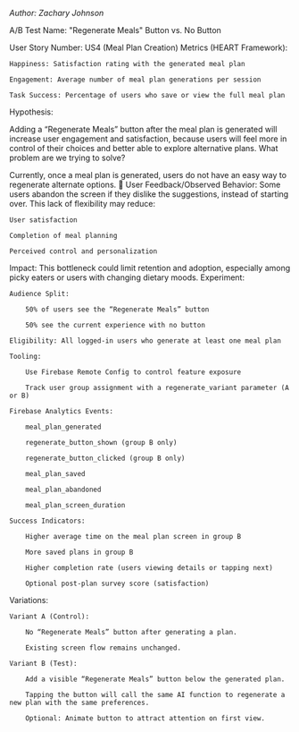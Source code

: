 

*Author: Zachary Johnson*

A/B Test Name: "Regenerate Meals" Button vs. No Button

User Story Number: US4 (Meal Plan Creation)
Metrics (HEART Framework):

    Happiness: Satisfaction rating with the generated meal plan

    Engagement: Average number of meal plan generations per session

    Task Success: Percentage of users who save or view the full meal plan

Hypothesis:

Adding a “Regenerate Meals” button after the meal plan is generated will increase user engagement and satisfaction, because users will feel more in control of their choices and better able to explore alternative plans.
What problem are we trying to solve?

Currently, once a meal plan is generated, users do not have an easy way to regenerate alternate options.
🧠 User Feedback/Observed Behavior: Some users abandon the screen if they dislike the suggestions, instead of starting over.
This lack of flexibility may reduce:

    User satisfaction

    Completion of meal planning

    Perceived control and personalization

Impact: This bottleneck could limit retention and adoption, especially among picky eaters or users with changing dietary moods.
Experiment:

    Audience Split:

        50% of users see the “Regenerate Meals” button

        50% see the current experience with no button

    Eligibility: All logged-in users who generate at least one meal plan

    Tooling:

        Use Firebase Remote Config to control feature exposure

        Track user group assignment with a regenerate_variant parameter (A or B)

    Firebase Analytics Events:

        meal_plan_generated

        regenerate_button_shown (group B only)

        regenerate_button_clicked (group B only)

        meal_plan_saved

        meal_plan_abandoned

        meal_plan_screen_duration

    Success Indicators:

        Higher average time on the meal plan screen in group B

        More saved plans in group B

        Higher completion rate (users viewing details or tapping next)

        Optional post-plan survey score (satisfaction)

Variations:

    Variant A (Control):

        No “Regenerate Meals” button after generating a plan.

        Existing screen flow remains unchanged.

    Variant B (Test):

        Add a visible “Regenerate Meals” button below the generated plan.

        Tapping the button will call the same AI function to regenerate a new plan with the same preferences.

        Optional: Animate button to attract attention on first view.
